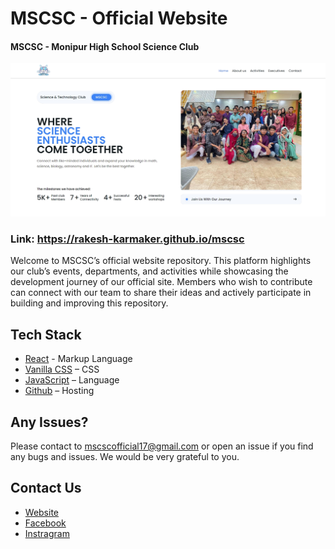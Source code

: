 # MSCSC - Official Website

#### MSCSC - Monipur High School Science Club

![rakesh-karmaker](public/hero-image.jpeg)

### Link: https://rakesh-karmaker.github.io/mscsc

Welcome to MSCSC’s official website repository. This platform highlights our club’s events, departments, and activities while showcasing the development journey of our official site. Members who wish to contribute can connect with our team to share their ideas and actively participate in building and improving this repository.

## Tech Stack

- [React](https://developer.mozilla.org/en-US/docs/Web/HTML) - Markup Language
- [Vanilla CSS](https://developer.mozilla.org/en-US/docs/Web/CSS) – CSS
- [JavaScript](https://developer.mozilla.org/en-US/docs/Web/JavaScript) – Language
- [Github](https://pages.github.com/) – Hosting

## Any Issues?

Please contact to mscscofficial17@gmail.com or open an issue if you find any bugs and issues. We would be very grateful to you.

## Contact Us

- [Website](https://rakesh-karmaker.github.io/mscsc)
- [Facebook](https://www.facebook.com/MSCSC2014)
- [Instragram](https://www.instagram.com/_mscsclub_)
